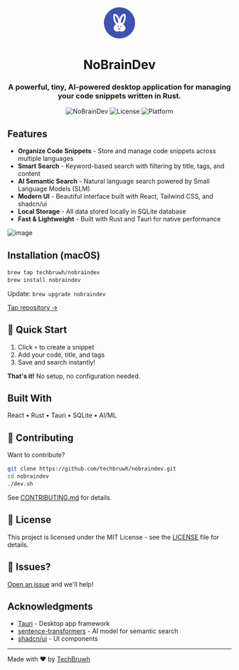 <div align="center">
  <img src="src-tauri/icons/web/icon-512.png" alt="NoBrainDev Logo" width="70">
  
  # NoBrainDev
  
  ### A powerful, tiny, AI-powered desktop application for managing your code snippets written in Rust.
  
  ![NoBrainDev](https://img.shields.io/badge/version-0.1.0-blue)
  ![License](https://img.shields.io/badge/license-MIT-green)
  ![Platform](https://img.shields.io/badge/platform-Windows%20%7C%20macOS%20%7C%20Linux-lightgrey)
</div>

## Features
- **Organize Code Snippets** - Store and manage code snippets across multiple languages
- **Smart Search** - Keyword-based search with filtering by title, tags, and content
- **AI Semantic Search** - Natural language search powered by Small Language Models (SLM)
- **Modern UI** - Beautiful interface built with React, Tailwind CSS, and shadcn/ui
- **Local Storage** - All data stored locally in SQLite database
- **Fast & Lightweight** - Built with Rust and Tauri for native performance

<img width="2266" height="1500" alt="image" src="https://github.com/user-attachments/assets/b9155604-0483-48df-b0c6-56267ccc1cc3" />

## Installation (macOS)

```bash
brew tap techbruwh/nobraindev
brew install nobraindev
```

Update: `brew upgrade nobraindev`

[Tap repository →](https://github.com/techbruwh/homebrew-nobraindev)

## 🚀 Quick Start

1. Click `+` to create a snippet
2. Add your code, title, and tags
3. Save and search instantly!

**That's it!** No setup, no configuration needed.

## Built With

React • Rust • Tauri • SQLite • AI/ML

## 🤝 Contributing

Want to contribute? 

```bash
git clone https://github.com/techbruwh/nobraindev.git
cd nobraindev
./dev.sh
```

See [CONTRIBUTING.md](CONTRIBUTING.md) for details.

## 📄 License

This project is licensed under the MIT License - see the [LICENSE](LICENSE) file for details.

## 🐛 Issues?

[Open an issue](https://github.com/techbruwh/nobraindev/issues) and we'll help!

## Acknowledgments

- [Tauri](https://tauri.app/) - Desktop app framework
- [sentence-transformers](https://www.sbert.net/) - AI model for semantic search
- [shadcn/ui](https://ui.shadcn.com/) - UI components

---

Made with ❤️ by [TechBruwh](https://github.com/techbruwh)
